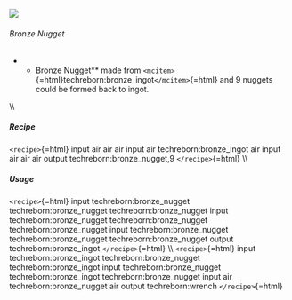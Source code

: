 ![](/mods/techreborn/bronze_nugget.png)

###### Bronze Nugget

-   -   Bronze Nugget** made from
        `<mcitem>`{=html}techreborn:bronze_ingot`</mcitem>`{=html} and 9
        nuggets could be formed back to ingot.

\\\\

##### Recipe

`<recipe>`{=html} input air air air input air techreborn:bronze_ingot
air input air air air output techreborn:bronze_nugget,9
`</recipe>`{=html} \\\\

##### Usage

`<recipe>`{=html} input techreborn:bronze_nugget
techreborn:bronze_nugget techreborn:bronze_nugget input
techreborn:bronze_nugget techreborn:bronze_nugget
techreborn:bronze_nugget input techreborn:bronze_nugget
techreborn:bronze_nugget techreborn:bronze_nugget output
techreborn:bronze_ingot `</recipe>`{=html} \\\\ `<recipe>`{=html} input
techreborn:bronze_ingot techreborn:bronze_nugget techreborn:bronze_ingot
input techreborn:bronze_nugget techreborn:bronze_ingot
techreborn:bronze_nugget input air techreborn:bronze_nugget air output
techreborn:wrench `</recipe>`{=html}
